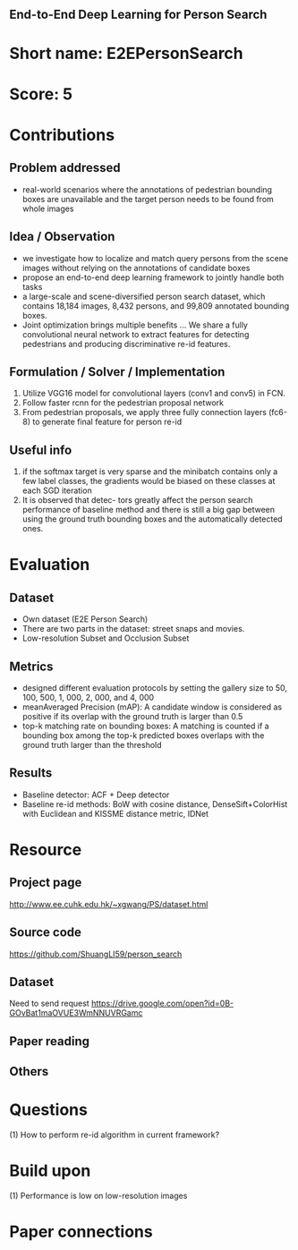 End-to-End Deep Learning for Person Search
------------------------------------------

# Short name: E2EPersonSearch
# Score: 5

# Contributions
## Problem addressed
- real-world scenarios where the annotations of pedestrian bounding boxes are unavailable and the target person needs to be found from whole images

## Idea / Observation
- we investigate how to localize and match query persons from the scene images without relying on the annotations of candidate boxes
- propose an end-to-end deep learning framework to jointly handle both tasks
- a large-scale and scene-diversified person search dataset, which contains 18,184 images, 8,432 persons, and 99,809 annotated bounding boxes.
- Joint optimization brings multiple benefits ... We share a fully convolutional neural network to extract features for detecting pedestrians and producing discriminative re-id features.

## Formulation / Solver / Implementation
1. Utilize VGG16 model for convolutional layers (conv1 and conv5) in FCN.
2. Follow faster rcnn for the pedestrian proposal network
3. From pedestrian proposals, we apply three fully connection layers (fc6-8) to generate final feature for person re-id

## Useful info
1. if the softmax target is very sparse and the minibatch contains only a few label classes, the gradients would be biased on these classes at each SGD iteration
2. It is observed that detec- tors greatly affect the person search performance of baseline method and there is still a big gap between using the ground truth bounding boxes and the automatically detected ones.

# Evaluation
## Dataset
- Own dataset (E2E Person Search)
- There are two parts in the dataset: street snaps and movies.
- Low-resolution Subset and Occlusion Subset

## Metrics
- designed different evaluation protocols by setting the gallery size to 50, 100, 500, 1, 000, 2, 000, and 4, 000
- meanAveraged Precision (mAP): A candidate window is considered as positive if its overlap with the ground truth is larger than 0.5
- top-k matching rate on bounding boxes: A matching is counted if a bounding box among the top-k predicted boxes overlaps with the ground truth larger than the threshold

## Results
- Baseline detector: ACF + Deep detector
- Baseline re-id methods: BoW with cosine distance, DenseSift+ColorHist with Euclidean and KISSME distance metric, IDNet



# Resource
## Project page
http://www.ee.cuhk.edu.hk/~xgwang/PS/dataset.html

## Source code
https://github.com/ShuangLI59/person_search

## Dataset
Need to send request
https://drive.google.com/open?id=0B-GOvBat1maOVUE3WmNNUVRGamc

## Paper reading


## Others

# Questions
(1) How to perform re-id algorithm in current framework?

# Build upon
(1) Performance is low on low-resolution images

# Paper connections
